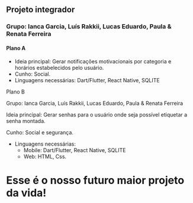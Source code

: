 ## Projeto integrador
### Grupo: Ianca Garcia, Luís Rakkii, Lucas Eduardo, Paula & Renata Ferreira

#### Plano A

- Ideia principal: Gerar notificações motivacionais por categoria e horários estabelecidos pelo usuário.
- Cunho: Social.
- Linguagens necessárias: Dart/Flutter, React Native, SQLITE


Plano B

Grupo: Ianca Garcia, Luís Rakkii, Lucas Eduardo, Paula & Renata Ferreira

Ideia principal: Gerar senhas para o usuário onde seja possível etiquetar a senha montada.

Cunho: Social e segurança.

- Linguagens necessárias: 
  - Mobile: Dart/Flutter, React Native, SQLITE
  - Web: HTML, Css.



# Esse é o nosso futuro maior projeto da vida!